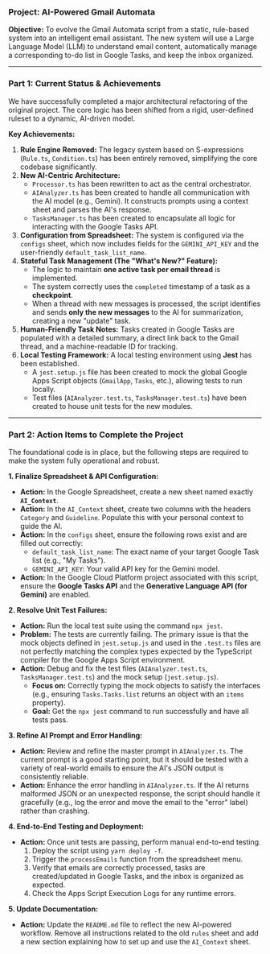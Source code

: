 ### **Project: AI-Powered Gmail Automata**

**Objective:** To evolve the Gmail Automata script from a static, rule-based system into an intelligent email assistant. The new system will use a Large Language Model (LLM) to understand email content, automatically manage a corresponding to-do list in Google Tasks, and keep the inbox organized.

---

### **Part 1: Current Status & Achievements**

We have successfully completed a major architectural refactoring of the original project. The core logic has been shifted from a rigid, user-defined ruleset to a dynamic, AI-driven model.

**Key Achievements:**

1.  **Rule Engine Removed:** The legacy system based on S-expressions (`Rule.ts`, `Condition.ts`) has been entirely removed, simplifying the core codebase significantly.
2.  **New AI-Centric Architecture:**
    *   `Processor.ts` has been rewritten to act as the central orchestrator.
    *   `AIAnalyzer.ts` has been created to handle all communication with the AI model (e.g., Gemini). It constructs prompts using a context sheet and parses the AI's response.
    *   `TasksManager.ts` has been created to encapsulate all logic for interacting with the Google Tasks API.
3.  **Configuration from Spreadsheet:** The system is configured via the `configs` sheet, which now includes fields for the `GEMINI_API_KEY` and the user-friendly `default_task_list_name`.
4.  **Stateful Task Management (The "What's New?" Feature):**
    *   The logic to maintain **one active task per email thread** is implemented.
    *   The system correctly uses the `completed` timestamp of a task as a **checkpoint**.
    *   When a thread with new messages is processed, the script identifies and sends **only the new messages** to the AI for summarization, creating a new "update" task.
5.  **Human-Friendly Task Notes:** Tasks created in Google Tasks are populated with a detailed summary, a direct link back to the Gmail thread, and a machine-readable ID for tracking.
6.  **Local Testing Framework:** A local testing environment using **Jest** has been established.
    *   A `jest.setup.js` file has been created to mock the global Google Apps Script objects (`GmailApp`, `Tasks`, etc.), allowing tests to run locally.
    *   Test files (`AIAnalyzer.test.ts`, `TasksManager.test.ts`) have been created to house unit tests for the new modules.

---

### **Part 2: Action Items to Complete the Project**

The foundational code is in place, but the following steps are required to make the system fully operational and robust.

**1. Finalize Spreadsheet & API Configuration:**
*   **Action:** In the Google Spreadsheet, create a new sheet named exactly **`AI_Context`**.
*   **Action:** In the `AI_Context` sheet, create two columns with the headers `Category` and `Guideline`. Populate this with your personal context to guide the AI.
*   **Action:** In the `configs` sheet, ensure the following rows exist and are filled out correctly:
    *   `default_task_list_name`: The exact name of your target Google Task list (e.g., "My Tasks").
    *   `GEMINI_API_KEY`: Your valid API key for the Gemini model.
*   **Action:** In the Google Cloud Platform project associated with this script, ensure the **Google Tasks API** and the **Generative Language API (for Gemini)** are enabled.

**2. Resolve Unit Test Failures:**
*   **Action:** Run the local test suite using the command `npx jest`.
*   **Problem:** The tests are currently failing. The primary issue is that the mock objects defined in `jest.setup.js` and used in the `.test.ts` files are not perfectly matching the complex types expected by the TypeScript compiler for the Google Apps Script environment.
*   **Action:** Debug and fix the test files (`AIAnalyzer.test.ts`, `TasksManager.test.ts`) and the mock setup (`jest.setup.js`).
    *   **Focus on:** Correctly typing the mock objects to satisfy the interfaces (e.g., ensuring `Tasks.Tasks.list` returns an object with an `items` property).
    *   **Goal:** Get the `npx jest` command to run successfully and have all tests pass.

**3. Refine AI Prompt and Error Handling:**
*   **Action:** Review and refine the master prompt in `AIAnalyzer.ts`. The current prompt is a good starting point, but it should be tested with a variety of real-world emails to ensure the AI's JSON output is consistently reliable.
*   **Action:** Enhance the error handling in `AIAnalyzer.ts`. If the AI returns malformed JSON or an unexpected response, the script should handle it gracefully (e.g., log the error and move the email to the "error" label) rather than crashing.

**4. End-to-End Testing and Deployment:**
*   **Action:** Once unit tests are passing, perform manual end-to-end testing.
    1.  Deploy the script using `yarn deploy -f`.
    2.  Trigger the `processEmails` function from the spreadsheet menu.
    3.  Verify that emails are correctly processed, tasks are created/updated in Google Tasks, and the inbox is organized as expected.
    4.  Check the Apps Script Execution Logs for any runtime errors.

**5. Update Documentation:**
*   **Action:** Update the `README.md` file to reflect the new AI-powered workflow. Remove all instructions related to the old `rules` sheet and add a new section explaining how to set up and use the `AI_Context` sheet.
